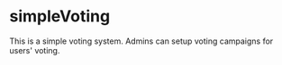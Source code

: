 # simpleVoting
This is a simple voting system.  Admins can setup voting campaigns for users' voting.
